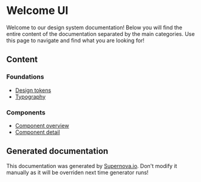 # Welcome UI

Welcome to our design system documentation! Below you will find the entire content of the documentation separated by the main categories. Use this page to navigate and find what you are looking for!

## Content
 
### Foundations
- [Design tokens](./foundations/design-tokens.md)
- [Typography](./foundations/typography.md)
 
### Components
- [Component overview](./components/component-overview.md)
- [Component detail](./components/component-detail.md)

## Generated documentation

This documentation was generated by [Supernova.io](https://supernova.io). Don't modify it manually as it will be overriden next time generator runs!